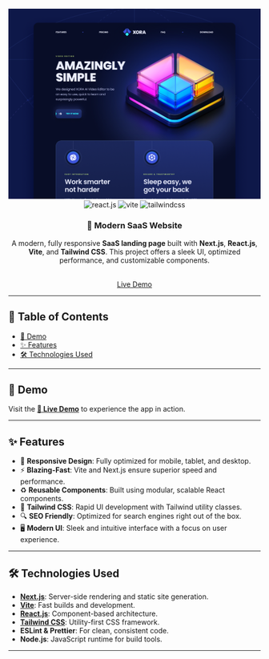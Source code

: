 

<div >
  <br />
          <img src="public/images/landing page.png" height={200} width={800} alt="Project Banner">
    
  <br />

  <div align="center">
    <img src="https://img.shields.io/badge/-React_JS-black?style=for-the-badge&logoColor=white&logo=react&color=61DAFB" alt="react.js" />
    <img src="https://img.shields.io/badge/-Vite-black?style=for-the-badge&logoColor=white&logo=vite&color=646CFF" alt="vite" />
    <img src="https://img.shields.io/badge/-Tailwind_CSS-black?style=for-the-badge&logoColor=white&logo=tailwindcss&color=06B6D4" alt="tailwindcss" />
  </div>

<h3 align="center">🚀 Modern SaaS Website</h3>

   <div align="center">
     <p>A modern, fully responsive <strong>SaaS landing page</strong> built with <strong>Next.js</strong>, <strong>React.js</strong>, <strong>Vite</strong>, and <strong>Tailwind CSS</strong>. This project offers a sleek UI, optimized performance, and customizable components.</p>

   </br>
     <a href="https://hansajaweerarathna.github.io/xora/">Live Demo </a>
   </div>
   
</div>




---

## 📖 Table of Contents
- [📸 Demo](#demo)
- [✨ Features](#features)
- [🛠 Technologies Used](#technologies-used)



---

## 📸 Demo

Visit the [**🔗 Live Demo**](https://hansajaweerarathna.github.io/xora/) to experience the app in action.

---

## ✨ Features
- 📱 **Responsive Design**: Fully optimized for mobile, tablet, and desktop.
- ⚡ **Blazing-Fast**: Vite and Next.js ensure superior speed and performance.
- ♻️ **Reusable Components**: Built using modular, scalable React components.
- 🎨 **Tailwind CSS**: Rapid UI development with Tailwind utility classes.
- 🔍 **SEO Friendly**: Optimized for search engines right out of the box.
- 🖥️ **Modern UI**: Sleek and intuitive interface with a focus on user experience.

---

## 🛠 Technologies Used

- **[Next.js](https://nextjs.org/)**: Server-side rendering and static site generation.
- **[Vite](https://vitejs.dev/)**: Fast builds and development.
- **[React.js](https://reactjs.org/)**: Component-based architecture.
- **[Tailwind CSS](https://tailwindcss.com/)**: Utility-first CSS framework.
- **ESLint & Prettier**: For clean, consistent code.
- **Node.js**: JavaScript runtime for build tools.

---
